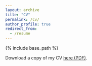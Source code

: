 ```yaml
---
layout: archive
title: "CV"
permalink: /cv/
author_profile: true
redirect_from:
  - /resume
---
```


{% include base_path %}

Download a copy of my CV [here (PDF)](/files/cv_erfort.pdf).
